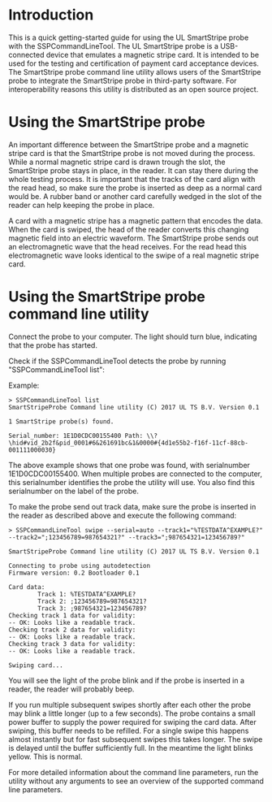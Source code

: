 # Introduction
This is a quick getting-started guide for using the UL SmartStripe probe with the SSPCommandLineTool.
The UL SmartStripe probe is a USB-connected device that emulates a magnetic stripe card. It is intended to be used for the testing and certification of payment card acceptance devices.
The SmartStripe probe command line utility allows users of the SmartStripe probe to integrate the SmartStripe probe in third-party software. For interoperability reasons this utility is distributed as an open source project.

# Using the SmartStripe probe
An important difference between the SmartStripe probe and a magnetic stripe card is that the SmartStripe probe is not moved during the process. While a normal magnetic stripe card is drawn trough the slot, the SmartStripe probe stays in place, in the reader. It can stay there during the whole testing process. It is important that the tracks of the card align with the read head, so make sure the probe is inserted as deep as a normal card would be. A rubber band or another card carefully wedged in the slot of the reader can help keeping the probe in place.

A card with a magnetic stripe has a magnetic pattern that encodes the data. When the card is swiped, the head of the reader converts this changing magnetic field into an electric waveform. The SmartStripe probe sends out an electromagnetic wave that the head receives. For the read head this electromagnetic wave looks identical to the swipe of a real magnetic stripe card.

# Using the SmartStripe probe command line utility
Connect the probe to your computer. The light should turn blue, indicating that the probe has started.

Check if the SSPCommandLineTool detects the probe by running "SSPCommandLineTool list":

Example: 

    > SSPCommandLineTool list
    SmartStripeProbe Command line utility (C) 2017 UL TS B.V. Version 0.1
    
    1 SmartStripe probe(s) found.
    
    Serial_number: 1E1D0CDC00155400 Path: \\?\hid#vid_2b2f&pid_0001#6&261691bc&1&0000#{4d1e55b2-f16f-11cf-88cb-001111000030}

The above example shows that one probe was found, with serialnumber 1E1D0CDC00155400. When multiple probes are connected to the computer, this serialnumber identifies the probe the utility will use. You also find this serialnumber on the label of the probe.

To make the probe send out track data, make sure the probe is inserted in the reader as described above and execute the following command:

    > SSPCommandLineTool swipe --serial=auto --track1="%TESTDATA^EXAMPLE?" --track2=";123456789=987654321?" --track3=";987654321=123456789?"

    SmartStripeProbe Command line utility (C) 2017 UL TS B.V. Version 0.1
    
    Connecting to probe using autodetection
    Firmware version: 0.2 Bootloader 0.1
    
    Card data:
            Track 1: %TESTDATA^EXAMPLE?
            Track 2: ;123456789=987654321?
            Track 3: ;987654321=123456789?
    Checking track 1 data for validity:
    -- OK: Looks like a readable track.
    Checking track 2 data for validity:
    -- OK: Looks like a readable track.
    Checking track 3 data for validity:
    -- OK: Looks like a readable track.
    
    Swiping card...

You will see the light of the probe blink and if the probe is inserted in a reader, the reader will probably beep.

If you run multiple subsequent swipes shortly after each other the probe may blink a little longer (up to a few seconds). The probe contains a small power buffer to supply the power required for swiping the card data. After swiping, this buffer needs to be refilled. For a single swipe this happens almost instantly but for fast subsequent swipes this takes longer. The swipe is delayed until the buffer sufficiently full. In the meantime the light blinks yellow. This is normal.

For more detailed information about the command line parameters, run the utility without any arguments to see an overview of the supported command line parameters.